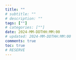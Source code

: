 ```yaml
---
title: ""
# subtitle: ""
# description: ""
tags: [""]
# categories: [""]
date: 2024-MM-DDTHH:MM:00
# updated: 2024-MM-DDTHH:MM:00
comments: true
toc: true
# RESERVE
---
```


<!-- more -->
